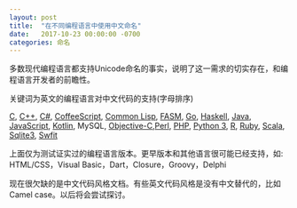 ```yaml
---
layout: post
title:  "在不同编程语言中使用中文命名"
date:   2017-10-23 00:00:00 -0700
categories: 命名
---
```

多数现代编程语言都支持Unicode命名的事实，说明了这一需求的切实存在，和编程语言开发者的前瞻性。

关键词为英文的编程语言对中文代码的支持(字母排序)

[C](%E7%A4%BA%E4%BE%8B%E4%BB%A3%E7%A0%81/%E4%BD%A0%E5%A5%BD.c), [C++](%E7%A4%BA%E4%BE%8B%E4%BB%A3%E7%A0%81/%E9%97%AE%E5%A5%BD.cpp), [C#](%E7%A4%BA%E4%BE%8B%E4%BB%A3%E7%A0%81/%E5%A4%A7%E5%AE%B6%E5%A5%BD.cs), [CoffeeScript](%E7%A4%BA%E4%BE%8B%E4%BB%A3%E7%A0%81/%E6%96%90%E6%B3%A2%E9%82%A3%E5%A5%91.coffee), [Common Lisp](%E7%A4%BA%E4%BE%8B%E4%BB%A3%E7%A0%81/%E6%96%90%E6%B3%A2%E9%82%A3%E5%A5%91.lisp), [FASM](%E7%A4%BA%E4%BE%8B%E4%BB%A3%E7%A0%81/%E4%BD%A0%E5%A5%BD.asm), [Go](%E7%A4%BA%E4%BE%8B%E4%BB%A3%E7%A0%81/%E6%96%90%E6%B3%A2%E9%82%A3%E5%A5%91.go), [Haskell](%E7%A4%BA%E4%BE%8B%E4%BB%A3%E7%A0%81/Haskell%E7%A4%BA%E4%BE%8B.hs), [Java](%E7%A4%BA%E4%BE%8B%E4%BB%A3%E7%A0%81/%E5%A4%A7%E5%AE%B6%E5%A5%BD.java), [JavaScript](%E7%A4%BA%E4%BE%8B%E4%BB%A3%E7%A0%81/%E6%96%90%E6%B3%A2%E9%82%A3%E5%A5%91.js), [Kotlin](%E7%A4%BA%E4%BE%8B%E4%BB%A3%E7%A0%81/%E4%BD%A0%E5%A5%BD.kt), MySQL, [Objective-C](示例代码/你好.m),[Perl](%E7%A4%BA%E4%BE%8B%E4%BB%A3%E7%A0%81/%E6%96%90%E6%B3%A2%E9%82%A3%E5%A5%91.pl), [PHP](%E7%A4%BA%E4%BE%8B%E4%BB%A3%E7%A0%81/%E6%96%90%E6%B3%A2%E9%82%A3%E5%A5%91.php), [Python 3](%E7%A4%BA%E4%BE%8B%E4%BB%A3%E7%A0%81/%E6%96%90%E6%B3%A2%E9%82%A3%E5%A5%91.py), [R](https://github.com/dushoff/Generation_distributions/blob/master/chinese.R), [Ruby](%E7%A4%BA%E4%BE%8B%E4%BB%A3%E7%A0%81/%E6%96%90%E6%B3%A2%E9%82%A3%E5%A5%91.rb), [Scala](%E7%A4%BA%E4%BE%8B%E4%BB%A3%E7%A0%81/%E6%96%90%E6%B3%A2%E9%82%A3%E5%A5%91.scala), [Sqlite3](%E7%A4%BA%E4%BE%8B%E4%BB%A3%E7%A0%81/sqlite%E8%84%9A%E6%9C%AC), [Swfit](%E7%A4%BA%E4%BE%8B%E4%BB%A3%E7%A0%81/%E5%8F%98%E9%87%8F.swift)

上面仅为测试证实过的编程语言版本。更早版本和其他语言很可能已经支持，如: HTML/CSS，Visual Basic，Dart，Closure，Groovy，Delphi

现在很欠缺的是中文代码风格文档。有些英文代码风格是没有中文替代的，比如Camel case。以后将会尝试探讨。

